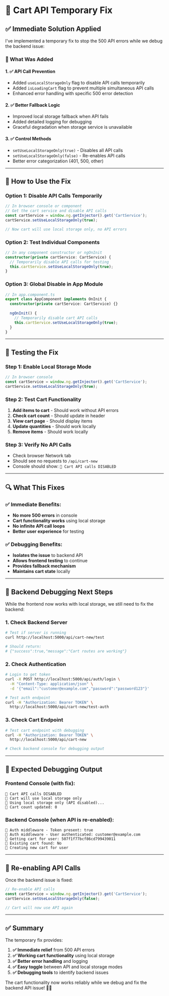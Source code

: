 # 🔧 Cart API Temporary Fix

## ✅ **Immediate Solution Applied**

I've implemented a temporary fix to stop the 500 API errors while we debug the backend issue:

### **🎯 What Was Added**

#### **1. ✅ API Call Prevention**
- Added `useLocalStorageOnly` flag to disable API calls temporarily
- Added `isLoadingCart` flag to prevent multiple simultaneous API calls
- Enhanced error handling with specific 500 error detection

#### **2. ✅ Better Fallback Logic**
- Improved local storage fallback when API fails
- Added detailed logging for debugging
- Graceful degradation when storage service is unavailable

#### **3. ✅ Control Methods**
- `setUseLocalStorageOnly(true)` - Disables all API calls
- `setUseLocalStorageOnly(false)` - Re-enables API calls
- Better error categorization (401, 500, other)

---

## 🚀 **How to Use the Fix**

### **Option 1: Disable API Calls Temporarily**
```javascript
// In browser console or component
// Get the cart service and disable API calls
const cartService = window.ng.getInjector().get('CartService');
cartService.setUseLocalStorageOnly(true);

// Now cart will use local storage only, no API errors
```

### **Option 2: Test Individual Components**
```typescript
// In any component constructor or ngOnInit
constructor(private cartService: CartService) {
  // Temporarily disable API calls for testing
  this.cartService.setUseLocalStorageOnly(true);
}
```

### **Option 3: Global Disable in App Module**
```typescript
// In app.component.ts
export class AppComponent implements OnInit {
  constructor(private cartService: CartService) {}
  
  ngOnInit() {
    // Temporarily disable cart API calls
    this.cartService.setUseLocalStorageOnly(true);
  }
}
```

---

## 🧪 **Testing the Fix**

### **Step 1: Enable Local Storage Mode**
```javascript
// In browser console
const cartService = window.ng.getInjector().get('CartService');
cartService.setUseLocalStorageOnly(true);
```

### **Step 2: Test Cart Functionality**
1. **Add items to cart** - Should work without API errors
2. **Check cart count** - Should update in header
3. **View cart page** - Should display items
4. **Update quantities** - Should work locally
5. **Remove items** - Should work locally

### **Step 3: Verify No API Calls**
- Check browser Network tab
- Should see no requests to `/api/cart-new`
- Console should show: `🔧 Cart API calls DISABLED`

---

## 🔍 **What This Fixes**

### **✅ Immediate Benefits:**
- **No more 500 errors** in console
- **Cart functionality works** using local storage
- **No infinite API call loops**
- **Better user experience** for testing

### **✅ Debugging Benefits:**
- **Isolates the issue** to backend API
- **Allows frontend testing** to continue
- **Provides fallback mechanism**
- **Maintains cart state** locally

---

## 🔧 **Backend Debugging Next Steps**

While the frontend now works with local storage, we still need to fix the backend:

### **1. Check Backend Server**
```bash
# Test if server is running
curl http://localhost:5000/api/cart-new/test

# Should return:
# {"success":true,"message":"Cart routes are working"}
```

### **2. Check Authentication**
```bash
# Login to get token
curl -X POST http://localhost:5000/api/auth/login \
  -H "Content-Type: application/json" \
  -d '{"email":"customer@example.com","password":"password123"}'

# Test auth endpoint
curl -H "Authorization: Bearer TOKEN" \
  http://localhost:5000/api/cart-new/test-auth
```

### **3. Check Cart Endpoint**
```bash
# Test cart endpoint with debugging
curl -H "Authorization: Bearer TOKEN" \
  http://localhost:5000/api/cart-new

# Check backend console for debugging output
```

---

## 🎯 **Expected Debugging Output**

### **Frontend Console (with fix):**
```
🔧 Cart API calls DISABLED
🔧 Cart will use local storage only
🔄 Using local storage only (API disabled)...
🛒 Cart count updated: 0
```

### **Backend Console (when API is re-enabled):**
```
🔐 Auth middleware - Token present: true
🔐 Auth middleware - User authenticated: customer@example.com
🛒 Getting cart for user: 507f1f77bcf86cd799439011
🛒 Existing cart found: No
🛒 Creating new cart for user
```

---

## 🚀 **Re-enabling API Calls**

Once the backend issue is fixed:

```javascript
// Re-enable API calls
const cartService = window.ng.getInjector().get('CartService');
cartService.setUseLocalStorageOnly(false);

// Cart will now use API again
```

---

## ✅ **Summary**

The temporary fix provides:

1. **✅ Immediate relief** from 500 API errors
2. **✅ Working cart functionality** using local storage
3. **✅ Better error handling** and logging
4. **✅ Easy toggle** between API and local storage modes
5. **✅ Debugging tools** to identify backend issues

The cart functionality now works reliably while we debug and fix the backend API issue! 🛒✨
